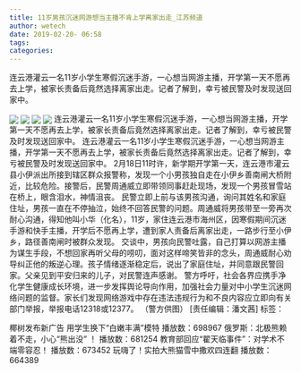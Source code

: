 ```yaml
---
title: 11岁男孩沉迷网游想当主播不肯上学离家出走_江苏频道
author: wetech
date: 2019-02-20- 06:58
tags: 
categories: 
---
```

连云港灌云一名11岁小学生寒假沉迷手游，一心想当网游主播，开学第一天不愿再去上学，被家长责备后竟然选择离家出走。记者了解到，幸亏被民警及时发现送回家中。
<!-- more -->
                
<img align="center" border="0" src="http://p2.ifengimg.com/a/2019_08/a68995ffcc3a0a6_size97_w375_h500.jpg" />
                
<img align="center" border="0" src="http://p3.ifengimg.com/a/2019_08/e33d59911a147d1_size151_w375_h500.jpg" />
                
<img align="center" border="0" src="http://p2.ifengimg.com/a/2019_08/fae818b0e9b2565_size96_w375_h500.jpg" />
            
<img align="center" border="0" src="http://p2.ifengimg.com/a/2016/0810/204c433878d5cf9size1_w16_h16.png" />
连云港灌云一名11岁小学生寒假沉迷手游，一心想当网游主播，开学第一天不愿再去上学，被家长责备后竟然选择离家出走。记者了解到，幸亏被民警及时发现送回家中。
连云港灌云一名11岁小学生寒假沉迷手游，一心想当网游主播，开学第一天不愿再去上学，被家长责备后竟然选择离家出走。记者了解到，幸亏被民警及时发现送回家中。
2月18日11时许，新学期开学第一天，连云港市灌云县小伊派出所接到辖区群众报警称，发现一个小男孩独自走在小伊乡善南闸大桥附近，比较危险。接警后，民警周通威立即带领同事赶赴现场，发现一个男孩冒雪站在桥上，眼含泪水，神情沮丧。
民警立即上前与该男孩沟通，询问其姓名和家庭住址，男孩一直在不停抽泣，始终不回答民警的问题。周通威将男孩带至一旁再次耐心沟通，得知他叫小华（化名），11岁，家住连云港市海州区，因寒假期间沉迷手游和快手主播，开学后不愿再上学，遭到家人责备后离家出走，一路步行至小伊乡，路径善南闸时被群众发现。
交谈中，男孩向民警吐露，自己打算以网游主播为谋生手段，不想回家再听父母的唠叨，面对这样啼笑皆非的念头，周通威耐心劝导纠正他的叛逆心理。孩子情绪逐渐稳定后，说出了家庭住址，并同意跟民警回家。父亲见到平安归来的儿子，对民警连声感谢。
警方呼吁，社会各界应携手净化学生健康成长环境，进一步发挥舆论导向作用，加强社会力量对中小学生沉迷网络问题的监督。家长们发现网络游戏中存在违法违规行为和不良内容应立即向有关部门举报，举报电话12318或12377。
（警方供图）
[责任编辑：潘文茜]
标签：
 
 
 
             
椰树发布新广告 用学生换下“白嫩丰满”模特
播放数：698967
俄罗斯：北极熊赖着不走，小心“熊出没” ！
播放数：681254
教育部回应“翟天临事件”：对学术不端零容忍！
播放数：673452
玩嗨了！实拍大熊猫雪中撒欢四连翻
播放数：664389
